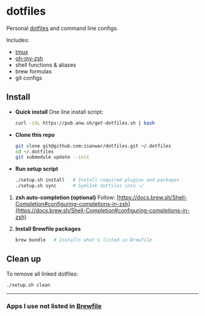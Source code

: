 # dotfiles

Personal [dotfiles](https://www.quora.com/What-are-dotfiles) and command line configs.

Includes:

- [tmux](https://github.com/gpakosz/.tmux)
- [oh-my-zsh](https://github.com/ohmyzsh/ohmyzsh)
- shell functions & aliases
- brew formulas
- git configs

## Install

- **Quick install**
  One line install script:

  ```bash
  curl -sSL https://pub.anw.sh/get-dotfiles.sh | bash
  ```

- **Clone this repo**

  ```bash
  git clone git@github.com:zianwar/dotfiles.git ~/.dotfiles
  cd ~/.dotfiles
  git submodule update --init
  ```

- **Run setup script**

  ```bash
  ./setup.sh install   # Install required plugins and packages
  ./setup.sh sync      # Symlink dotfiles into ~/
  ```

1. **zsh auto-completion (optional)**
   Follow: [https://docs.brew.sh/Shell-Completion#configuring-completions-in-zsh](https://docs.brew.sh/Shell-Completion#configuring-completions-in-zsh)

2. **Install Brewfile packages**

   ```bash
   brew bundle   # Installs what's listed in Brewfile
   ```

## Clean up

To remove all linked dotfiles:

```bash
./setup.sh clean
```

---

### Apps I use not listed in [Brewfile](./Brewfile)
